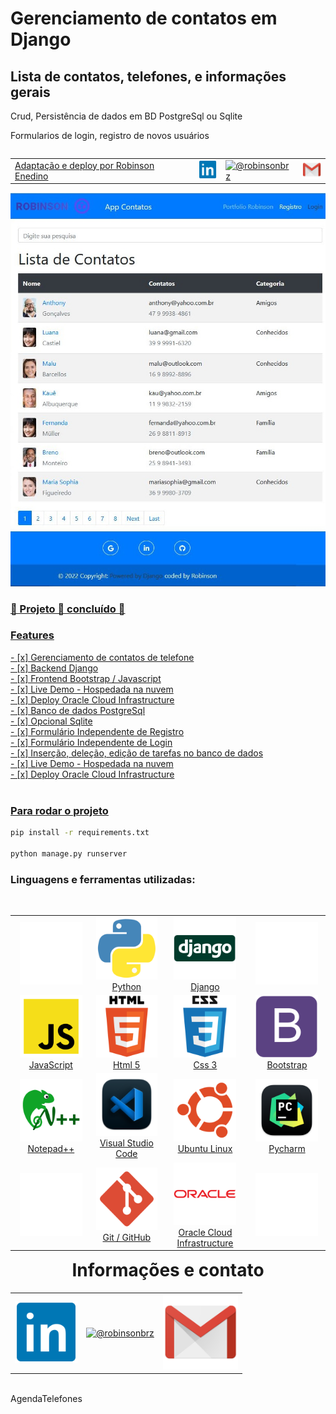 ﻿<div width="720">
  <h1 align="left">Gerenciamento de contatos em Django</h1>
  <h2 align="left">Lista de contatos, telefones, e informações gerais</h2>
  <p align="left">Crud, Persistência de dados em BD PostgreSql ou Sqlite</p>
  <p align="left">Formularios de login, registro de novos usuários</p>
            <table align="right">
                </tr>
                <td>
                    <a href="https://www.linkedin.com/in/robinsonbrz/">
                        Adaptação e deploy por Robinson Enedino
                </td>
                <td>
                    <a href="https://www.linkedin.com/in/robinsonbrz/">
                        <img src="https://raw.githubusercontent.com/robinsonbrz/robinsonbrz/main/static/img/linkedin.png"
                            width="30" height="30">
                </td>
                <td>
                    <a href="https://www.linkedin.com/in/robinsonbrz/">
                        <img src="https://avatars.githubusercontent.com/u/18150643?s=96&amp;v=4" alt="@robinsonbrz"
                            width="30" height="30">
                </td>
                <td>
                    <a href="https://www.enedino.com.br/contato">
                        <img src="https://raw.githubusercontent.com/robinsonbrz/robinsonbrz/main/static/img/gmail.png"
                            width="30" height="30"></a>
                </td>
                </tr>
            </table>
    <div align="center">
    <br>
        <a href="https://www.linkedin.com/in/robinsonbrz/">
            <img src="AgendaApp.jpg" width="600" height="auto">
            <h3 align="left">
                🚧 Projeto 🚀 concluído 🚧
            </h3>
            <h3 align="left"> Features </h3>
            <div align="left">
                - [x] Gerenciamento de contatos de telefone<br>
                - [x] Backend Django<br>
                - [x] Frontend Bootstrap / Javascript<br>
                - [x] Live Demo - Hospedada na nuvem<br>
                - [x] Deploy Oracle Cloud Infrastructure<br>
                - [x] Banco de dados PostgreSql<br>
                - [x] Opcional Sqlite<br>
                - [x] Formulário Independente de Registro<br>
                - [x] Formulário Independente de Login<br>
                - [x] Inserção, deleção, edição de tarefas no banco de dados<br>
                - [x] Live Demo - Hospedada na nuvem<br>
                - [x] Deploy Oracle Cloud Infrastructure
            </div>
    </div>
    <br>
<h3> Para rodar o projeto</h3>

```bash
pip install -r requirements.txt

python manage.py runserver
```
   <h3 align="left">Linguagens e ferramentas utilizadas:</h3>
    <br>
    <div align="left">
        <table align="left">
            <tr>
                <td align=center width="180">
                    <a href="https://www.linkedin.com/in/robinsonbrz/">
                        <img src="https://raw.githubusercontent.com/robinsonbrz/robinsonbrz/main/static/img/empty.png"
                            width="100" height="100" />
                        <br />
                </td>
                <td align=center width="180">
                    <a href="https://www.linkedin.com/in/robinsonbrz/">
                        <img src="https://raw.githubusercontent.com/robinsonbrz/robinsonbrz/main/static/img/python.png"
                            width="100" height="100" />
                        <br /> Python
                </td>
                <td align=center width="180">
                    <a href="https://www.linkedin.com/in/robinsonbrz/">
                        <img src="https://raw.githubusercontent.com/robinsonbrz/robinsonbrz/main/static/img/django2.png"
                            width="100" height="100" />
                        <br /> Django
                </td>
                <td align=center width="180">
                    <a href="https://www.linkedin.com/in/robinsonbrz/">
                        <img src="https://raw.githubusercontent.com/robinsonbrz/robinsonbrz/main/static/img/empty.png"
                            width="100" height="100" />
                        <br />
                </td>
            </tr>
            <tr>
                <td align=center>
                    <a href="https://www.linkedin.com/in/robinsonbrz/">
                        <img src="https://raw.githubusercontent.com/robinsonbrz/robinsonbrz/main/static/img/js.png"
                            width="100" height="100" />
                        <br /> JavaScript
                </td>
                <td align=center>
                    <a href="https://www.linkedin.com/in/robinsonbrz/">
                        <img src="https://raw.githubusercontent.com/robinsonbrz/robinsonbrz/main/static/img/html-5.png"
                            width="100" height="100" />
                        <br /> Html 5
                </td>
                <td align=center>
                    <a href="https://www.linkedin.com/in/robinsonbrz/">
                        <img src="https://raw.githubusercontent.com/robinsonbrz/robinsonbrz/main/static/img/css-3.png"
                            width="100" height="100" />
                        <br /> Css 3
                </td>
                <td align=center>
                    <a href="https://www.linkedin.com/in/robinsonbrz/">
                        <img src="https://raw.githubusercontent.com/robinsonbrz/robinsonbrz/main/static/img/bootstrap.png"
                            width="100" height="100" />
                        <br /> Bootstrap
                </td>
            </tr>
            <tr>
                <td align=center>
                    <a href="https://www.linkedin.com/in/robinsonbrz/">
                        <img src="https://raw.githubusercontent.com/robinsonbrz/robinsonbrz/main/static/img/Notepad++.png"
                            width="100" height="100" />
                        <br /> Notepad++
                </td>
                <td align=center>
                    <a href="https://www.linkedin.com/in/robinsonbrz/">
                        <img src="https://raw.githubusercontent.com/robinsonbrz/robinsonbrz/main/static/img/visual_studio_code.png"
                            width="100" height="100" />
                        <br /> Visual Studio Code
                </td>
                <td align=center>
                    <a href="https://www.linkedin.com/in/robinsonbrz/">
                        <img src="https://raw.githubusercontent.com/robinsonbrz/robinsonbrz/main/static/img/ubuntu.png"
                            width="100" height="100" />
                        <br /> Ubuntu Linux
                </td>
                <td align=center>
                    <a href="https://www.linkedin.com/in/robinsonbrz/">
                        <img src="https://raw.githubusercontent.com/robinsonbrz/robinsonbrz/main/static/img/pycharm.png"
                            width="100" height="100" />
                        <br /> Pycharm
                </td>
            </tr>
            <tr>
                <td align=center>
                    <a href="https://www.linkedin.com/in/robinsonbrz/">
                        <img src="https://raw.githubusercontent.com/robinsonbrz/robinsonbrz/main/static/img/empty.png"
                            width="100" height="100" />
                        <br />
                </td>
                <td align=center>
                    <a href="https://www.linkedin.com/in/robinsonbrz/">
                        <img src="https://raw.githubusercontent.com/robinsonbrz/robinsonbrz/main/static/img/git.png"
                            width="100" height="100" />
                        <br /> Git / GitHub
                </td>
                <td align=center>
                    <a href="https://www.linkedin.com/in/robinsonbrz/">
                        <img src="https://raw.githubusercontent.com/robinsonbrz/robinsonbrz/main/static/img/oracle.png"
                            width="100" height="100" />
                        <br /> Oracle Cloud Infrastructure
                </td>
                <td align=center>
                    <a href="https://www.linkedin.com/in/robinsonbrz/">
                        <img src="https://raw.githubusercontent.com/robinsonbrz/robinsonbrz/main/static/img/empty.png"
                            width="100" height="100" />
                        <br />
                </td>
            </tr>
        </table>
    </div>
    <br>
    <br><br><br><br><br><br><br><br><br><br><br><br><br><br><br>
    <br><br><br><br><br><br><br><br><br><br><br>
    <h1 align="center"> Informações e contato </h1>
    <div align="center">
        <table>
            </tr>
            <td>
                <a href="https://www.linkedin.com/in/robinsonbrz/">
                    <img src="https://raw.githubusercontent.com/robinsonbrz/robinsonbrz/main/static/img/linkedin.png"
                        width="100" height="100">
            </td>
            <td>
                <a href="https://www.linkedin.com/in/robinsonbrz/">
                    <img src="https://avatars.githubusercontent.com/u/18150643?s=96&amp;v=4" alt="@robinsonbrz"
                        width="30" height="30">
            </td>
            <td>
                <a href="https://www.enedino.com.br/contato">
                    <img src="https://raw.githubusercontent.com/robinsonbrz/robinsonbrz/main/static/img/gmail.png"
                        width="120" height="120"></a>
            </td>
            </tr>
        </table>
    </div>
    <br>
    AgendaTelefones
</div>